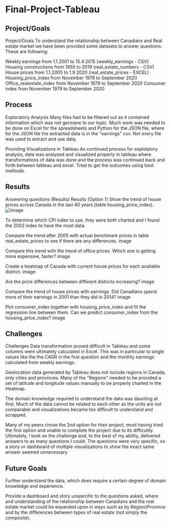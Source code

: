 # Final-Project-Tableau

## Project/Goals
Project/Goals
To understand the relationship between Canadians and Real estate market we have been provided some datasets to answer questions. These are following:

Weekly earnings from 1.1.2001 to 15.4.2015 (weekly_earnings - CSV)
Housing constructions from 1955 to 2019 (real_estate_numbers - CSV)
House prices from 1.1.2005 to 1.9.2020 (real_estate_prices - EXCEL)
Housing_price_index from November 1979 to September 2020
Office_realestate_index from November 1979 to September 2020
Consumer index from November 1979 to September 2020

## Process
Exploratory Analysis
Many files had to be filtered out as it contained information which was not germane to our topic. Much work was needed to be done on Excel for the spreadsheets and Python for the JSON file, where for the JSON file the extracted data is in the "earnings" csv. Not every file was used to extract and use data.

Providing Visualizations in Tableau
As continued process for explolatory analysis, data was analysed and visualized properly in tableau where transformations of data was done and the process was continued back and forth between tableau and excel. Tried to get the outcomes using best methods.


## Results
Answering questions (Results)
Results (Option 1)
Show the trend of house prices across Canada in the last 40 years (table housing_price_index).
![image](https://github.com/user-attachments/assets/66dbdca6-fe4b-4a34-8f0b-6fa2b0882f52)


To determine which CPI index to use, they were both charted and I found the 2002 index to have the most data.

Compare the trend after 2005 with actual benchmark prices in table real_estate_prices to see if there are any differences.
image

Compare this trend with the trend of office prices. Which one is getting more expensive, faster?
image

Create a heatmap of Canada with current house prices for each available district.
image

Are the price differences between different districts increasing?
image

Compare the trend of house prices with earnings. Did Canadians spend more of their earnings in 2001 than they did in 2014?
image

Plot consumer_index together with housing_price_index and fit the regression line between them. Can we predict consumer_index from the housing_price_index?
image

## Challenges 
Challenges
Data transformation proved difficult in Tableau and some columns were ultimately calculated in Excel. This was in particular to single values like the the CAGR in the first question and the monthly earnings calculated from weekly earnings.

Geolocation data generated by Tableau does not include regions in Canada, only cities and provinces. Many of the "Regions" needed to be provided a set of latitude and longitude values manually to be properly charted in the Heatmap.

The domain knowledge required to understand the data was daunting at first. Much of the data cannot be related to each other as the units are not comparable and visualizations became too difficult to understand and scrapped.

Many of my peers chose the 2nd option for their project, most having tried the first option and unable to complete the project due to its difficultly. Ultimately, I took on the challenge and, to the best of my ability, delivered answers to as many questions I could. The questions were very specific, so a story or dashboard of multiple visualizations to show the exact same answer seemed unnecessary

## Future Goals
Further understand the data, which does require a certain degree of domain knowledge and experience.

Provide a dashboard and story unspecific to the questions asked, where and understanding of the relationship between Canadians and the real estate market could be expanded upon in ways such as by Region/Province and by the differences between types of real estate (not simply the composite).

